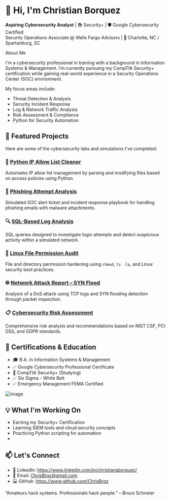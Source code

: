 # 👋 Hi, I'm Christian Borquez

**Aspiring Cybersecurity Analyst** | 📚 Security+ | 🛡️ Google Cybersecurity Certified  
Security Operations Associate @ Wells Fargo Advisors | 📍 Charlotte, NC / Spartanburg, SC  

About Me

I'm a cybersecurity professional in training with a background in Information Systems & Management. I’m currently pursuing my CompTIA Security+ certification while gaining real-world experience in a Security Operations Center (SOC) environment.

My focus areas include:

- Threat Detection & Analysis  
- Security Incident Response  
- Log & Network Traffic Analysis  
- Risk Assessment & Compliance  
- Python for Security Automation  


## 🚀 Featured Projects

Here are some of the cybersecurity labs and simulations I've completed:

### 🧾 [Python IP Allow List Cleaner](https://github.com/ChrisBrqz/Python-Security)  
Automates IP allow list management by parsing and modifying files based on access policies using Python.

### 📧 [Phishing Attempt Analysis](https://github.com/ChrisBrqz/Phishing-Attempt-Analysis)  
Simulated SOC alert ticket and incident response playbook for handling phishing emails with malware attachments.

### 🔍 [SQL-Based Log Analysis](https://github.com/ChrisBrqz/SQL-Security-Log-Analysis)  
SQL queries designed to investigate login attempts and detect suspicious activity within a simulated network.

### 🔐 [Linux File Permission Audit](https://github.com/ChrisBrqz/Linux-File-Permissions-Project)  
File and directory permission hardening using `chmod`, `ls -la`, and Linux security best practices.

### 🌐 [Network Attack Report – SYN Flood](https://github.com/ChrisBrqz/Network-Attack-Report)  
Analysis of a DoS attack using TCP logs and SYN flooding detection through packet inspection.

### 📋 [Cybersecurity Risk Assessment](https://github.com/ChrisBrqz/Cybersecurity-Risk-Assessment)  
Comprehensive risk analysis and recommendations based on NIST CSF, PCI DSS, and GDPR standards.



## 📜 Certifications & Education

- 🎓 B.A. in Information Systems & Management  
- ✅ Google Cybersecurity Professional Certificate  
- 🧠 CompTIA Security+ (Studying)
- ✅ Six Sigma - White Belt
- ✅ Emergency Management FEMA Certified

![image](https://github.com/user-attachments/assets/a4370365-a341-4689-9820-084703f7ce8a)

## 💡 What I'm Working On

- Earning my Security+ Certification  
- Learning SIEM tools and cloud security concepts  
- Practicing Python scripting for automation
- 
## 📫 Let's Connect

- 🔗 LinkedIn: https://www.linkedin.com/in/christianaborquez/
- 📧 Email: ChrisBrqz@gmail.com
- 💻 GitHub: https://www.github.com/ChrisBrqz


 “Amateurs hack systems. Professionals hack people.” – Bruce Schneier
